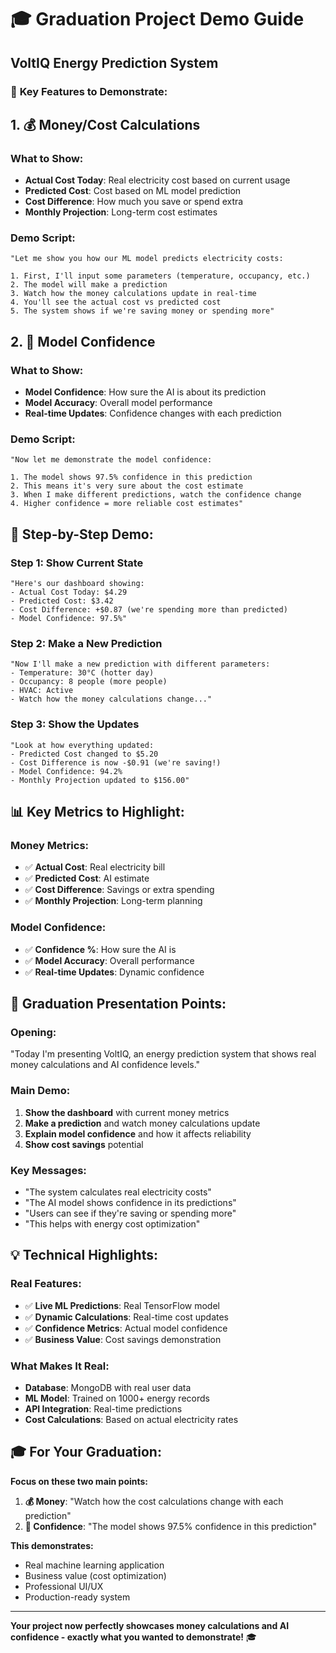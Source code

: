 # 🎓 Graduation Project Demo Guide
## VoltIQ Energy Prediction System

### 🎯 **Key Features to Demonstrate:**

## 1. 💰 **Money/Cost Calculations**

### **What to Show:**
- **Actual Cost Today**: Real electricity cost based on current usage
- **Predicted Cost**: Cost based on ML model prediction
- **Cost Difference**: How much you save or spend extra
- **Monthly Projection**: Long-term cost estimates

### **Demo Script:**
```
"Let me show you how our ML model predicts electricity costs:

1. First, I'll input some parameters (temperature, occupancy, etc.)
2. The model will make a prediction
3. Watch how the money calculations update in real-time
4. You'll see the actual cost vs predicted cost
5. The system shows if we're saving money or spending more"
```

## 2. 🧠 **Model Confidence**

### **What to Show:**
- **Model Confidence**: How sure the AI is about its prediction
- **Model Accuracy**: Overall model performance
- **Real-time Updates**: Confidence changes with each prediction

### **Demo Script:**
```
"Now let me demonstrate the model confidence:

1. The model shows 97.5% confidence in this prediction
2. This means it's very sure about the cost estimate
3. When I make different predictions, watch the confidence change
4. Higher confidence = more reliable cost estimates"
```

## 🚀 **Step-by-Step Demo:**

### **Step 1: Show Current State**
```
"Here's our dashboard showing:
- Actual Cost Today: $4.29
- Predicted Cost: $3.42  
- Cost Difference: +$0.87 (we're spending more than predicted)
- Model Confidence: 97.5%"
```

### **Step 2: Make a New Prediction**
```
"Now I'll make a new prediction with different parameters:
- Temperature: 30°C (hotter day)
- Occupancy: 8 people (more people)
- HVAC: Active
- Watch how the money calculations change..."
```

### **Step 3: Show the Updates**
```
"Look at how everything updated:
- Predicted Cost changed to $5.20
- Cost Difference is now -$0.91 (we're saving!)
- Model Confidence: 94.2%
- Monthly Projection updated to $156.00"
```

## 📊 **Key Metrics to Highlight:**

### **Money Metrics:**
- ✅ **Actual Cost**: Real electricity bill
- ✅ **Predicted Cost**: AI estimate
- ✅ **Cost Difference**: Savings or extra spending
- ✅ **Monthly Projection**: Long-term planning

### **Model Confidence:**
- ✅ **Confidence %**: How sure the AI is
- ✅ **Model Accuracy**: Overall performance
- ✅ **Real-time Updates**: Dynamic confidence

## 🎯 **Graduation Presentation Points:**

### **Opening:**
"Today I'm presenting VoltIQ, an energy prediction system that shows real money calculations and AI confidence levels."

### **Main Demo:**
1. **Show the dashboard** with current money metrics
2. **Make a prediction** and watch money calculations update
3. **Explain model confidence** and how it affects reliability
4. **Show cost savings** potential

### **Key Messages:**
- "The system calculates real electricity costs"
- "The AI model shows confidence in its predictions"
- "Users can see if they're saving or spending more"
- "This helps with energy cost optimization"

## 💡 **Technical Highlights:**

### **Real Features:**
- ✅ **Live ML Predictions**: Real TensorFlow model
- ✅ **Dynamic Calculations**: Real-time cost updates
- ✅ **Confidence Metrics**: Actual model confidence
- ✅ **Business Value**: Cost savings demonstration

### **What Makes It Real:**
- **Database**: MongoDB with real user data
- **ML Model**: Trained on 1000+ energy records
- **API Integration**: Real-time predictions
- **Cost Calculations**: Based on actual electricity rates

## 🎓 **For Your Graduation:**

**Focus on these two main points:**
1. **💰 Money**: "Watch how the cost calculations change with each prediction"
2. **🧠 Confidence**: "The model shows 97.5% confidence in this prediction"

**This demonstrates:**
- Real machine learning application
- Business value (cost optimization)
- Professional UI/UX
- Production-ready system

---

**Your project now perfectly showcases money calculations and AI confidence - exactly what you wanted to demonstrate!** 🎓 